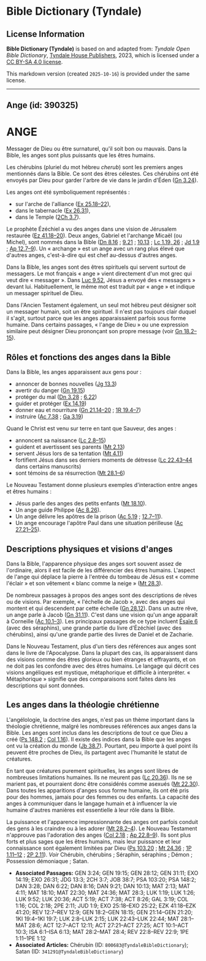 # Bible Dictionary (Tyndale)

## License Information

**Bible Dictionary (Tyndale)** is based on and adapted from: _Tyndale Open Bible Dictionary_, [Tyndale House Publishers](https://tyndaleopenresources.com/), 2023, which is licensed under a [CC BY-SA 4.0 license](https://creativecommons.org/licenses/by-sa/4.0/legalcode.en).

This markdown version (created `2025-10-16`) is provided under the same license.



--------------------------------

## Ange (id: 390325)

ANGE
====

Messager de Dieu ou être surnaturel, qu'il soit bon ou mauvais. Dans la Bible, les anges sont plus puissants que les êtres humains.

Les chérubins (pluriel du mot hébreu *cherub*) sont les premiers anges mentionnés dans la Bible. Ce sont des êtres célestes. Ces chérubins ont été envoyés par Dieu pour garder l'arbre de vie dans le jardin d'Éden ([Gn 3\.24](https://ref.ly/Gen3:24)).

Les anges ont été symboliquement représentés :

* sur l'arche de l'alliance ([Ex 25\.18–22](https://ref.ly/Exod25:18-Exod25:22)),
* dans le tabernacle ([Ex 26\.31](https://ref.ly/Exod26:31)),
* dans le Temple ([2Ch 3\.7](https://ref.ly/2Chr3:7)).

Le prophète Ézéchiel a vu des anges dans une vision de Jérusalem restaurée ([Ez 41\.18–20](https://ref.ly/Ezek41:18-Ezek41:20)). Deux anges, Gabriel et l'archange Micaël (ou Michel), sont nommés dans la Bible ([Dn 8\.16](https://ref.ly/Dan8:16) ; [9\.21](https://ref.ly/Dan9:21) ; [10\.13](https://ref.ly/Dan10:13) ; [Lc 1\.19, 26](https://ref.ly/Luke1:19,Luke1:26) ; [Jd 1\.9](https://ref.ly/Jude1:9) ; [Ap 12\.7–9](https://ref.ly/Rev12:7-Rev12:9)). Un « archange » est un ange avec un rang plus élevé que d'autres anges, c'est\-à\-dire qui est chef au\-dessus d'autres anges.

Dans la Bible, les anges sont des êtres spirituels qui servent surtout de messagers. Le mot français « ange » vient directement d'un mot grec qui veut dire « messager ». Dans [Luc 9\.52](https://ref.ly/Luke9:52), Jésus a envoyé des « messagers » devant lui. Habituellement, le même mot est traduit par « ange » et indique un messager spirituel de Dieu.

Dans l'Ancien Testament également, un seul mot hébreu peut désigner soit un messager humain, soit un être spirituel. Il n'est pas toujours clair duquel il s'agit, surtout parce que les anges apparaissaient parfois sous forme humaine. Dans certains passages, « l'ange de Dieu » ou une expression similaire peut désigner Dieu prononçant son propre message (voir [Gn 18\.2–15](https://ref.ly/Gen18:2-Gen18:15)).

Rôles et fonctions des anges dans la Bible
------------------------------------------

Dans la Bible, les anges apparaissent aux gens pour :

* annoncer de bonnes nouvelles ([Jg 13\.3](https://ref.ly/Judg13:3))
* avertir du danger ([Gn 19\.15](https://ref.ly/Gen19:15))
* protéger du mal ([Dn 3\.28](https://ref.ly/Dan3:28) ; [6\.22](https://ref.ly/Dan6:22))
* guider et protéger ([Ex 14\.19](https://ref.ly/Exod14:19))
* donner eau et nourriture ([Gn 21\.14–20](https://ref.ly/Gen21:14-Gen21:20) ; [1R 19\.4–7](https://ref.ly/1Kgs19:4-1Kgs19:7))
* instruire ([Ac 7\.38](https://ref.ly/Acts7:38) ; [Ga 3\.19](https://ref.ly/Gal3:19))

Quand le Christ est venu sur terre en tant que Sauveur, des anges :

* annoncent sa naissance ([Lc 2\.8–15](https://ref.ly/Luke2:8-Luke2:15))
* guident et avertissent ses parents ([Mt 2\.13](https://ref.ly/Matt2:13))
* servent Jésus lors de sa tentation ([Mt 4\.11](https://ref.ly/Matt4:11))
* fortifient Jésus dans ses derniers moments de détresse ([Lc 22\.43–44](https://ref.ly/Luke22:43-Luke22:44) dans certains manuscrits)
* sont témoins de sa résurrection ([Mt 28\.1–6](https://ref.ly/Matt28:1-Matt28:6))

Le Nouveau Testament donne plusieurs exemples d'interaction entre anges et êtres humains :

* Jésus parle des anges des petits enfants ([Mt 18\.10](https://ref.ly/Matt18:10)).
* Un ange guide Philippe ([Ac 8\.26](https://ref.ly/Acts8:26)).
* Un ange délivre les apôtres de la prison ([Ac 5\.19](https://ref.ly/Acts5:19) ; [12\.7–11](https://ref.ly/Acts12:7-Acts12:11)).
* Un ange encourage l'apôtre Paul dans une situation périlleuse ([Ac 27\.21–25](https://ref.ly/Acts27:21-Acts27:25)).

Descriptions physiques et visions d'anges
-----------------------------------------

Dans la Bible, l'apparence physique des anges sort souvent assez de l'ordinaire, alors il est facile de les différencier des êtres humains. L'aspect de l'ange qui déplace la pierre à l'entrée du tombeau de Jésus est « comme l'éclair » et son vêtement « blanc comme la neige » ([Mt 28\.3](https://ref.ly/Matt28:3)).

De nombreux passages à propos des anges sont des descriptions de rêves ou de visions. Par exemple, « l'échelle de Jacob », avec des anges qui montent et qui descendent par cette échelle ([Gn 28\.12](https://ref.ly/Gen28:12)). Dans un autre rêve, un ange parle à Jacob ([Gn 31\.11](https://ref.ly/Gen31:11)). C'est dans une vision qu'un ange apparaît à Corneille ([Ac 10\.1–3](https://ref.ly/Acts10:1-Acts10:3)). Les principaux passages de ce type incluent [Ésaïe 6](https://ref.ly/Isa6:1-Isa6:13) (avec des séraphins), une grande partie du livre d'Ézéchiel (avec des chérubins), ainsi qu'une grande partie des livres de Daniel et de Zacharie.

Dans le Nouveau Testament, plus d'un tiers des références aux anges sont dans le livre de l'Apocalypse. Dans la plupart des cas, ils apparaissent dans des visions comme des êtres glorieux ou bien étranges et effrayants, et on ne doit pas les confondre avec des êtres humains. Le langage qui décrit ces visions angéliques est mystique, métaphorique et difficile à interpréter. « Métaphorique » signifie que des comparaisons sont faites dans les descriptions qui sont données.

Les anges dans la théologie chrétienne
--------------------------------------

L'angélologie, la doctrine des anges, n'est pas un thème important dans la théologie chrétienne, malgré les nombreuses références aux anges dans la Bible. Les anges sont inclus dans les descriptions de tout ce que Dieu a créé ([Ps 148\.2](https://ref.ly/Ps148:2) ; [Col 1\.16](https://ref.ly/Col1:16)). Il existe des indices dans la Bible que les anges ont vu la création du monde ([Jb 38\.7](https://ref.ly/Job38:7)). Pourtant, peu importe à quel point ils peuvent être proches de Dieu, ils partagent avec l'humanité le statut de créatures.

En tant que créatures purement spirituelles, les anges sont libres de nombreuses limitations humaines. Ils ne meurent pas ([Lc 20\.36](https://ref.ly/Luke20:36)). Ils ne se marient pas, et pourraient donc être considérés comme asexués ([Mt 22\.30](https://ref.ly/Matt22:30)). Dans toutes les apparitions d'anges sous forme humaine, ils ont été pris pour des hommes, jamais pour des femmes ou des enfants. La capacité des anges à communiquer dans le langage humain et à influencer la vie humaine d'autres manières est essentielle à leur rôle dans la Bible.

La puissance et l'apparence impressionnante des anges ont parfois conduit des gens à les craindre ou à les adorer ([Mt 28\.2–4](https://ref.ly/Matt28:2-Matt28:4)). Le Nouveau Testament n'approuve pas l'adoration des anges ([Col 2\.18](https://ref.ly/Col2:18) ; [Ap 22\.8–9](https://ref.ly/Rev22:8-Rev22:9)). Ils sont plus forts et plus sages que les êtres humains, mais leur puissance et leur connaissance sont également limitées par Dieu ([Ps 103\.20](https://ref.ly/Ps103:20) ; [Mt 24\.36](https://ref.ly/Matt24:36) ; [1P 1\.11–12](https://ref.ly/1Pet1:11-1Pet1:12) ; [2P 2\.11](https://ref.ly/2Pet2:11)). *Voir* Chérubin, chérubins ; Séraphin, séraphins ; Démon ; Possession démoniaque ; Satan.

* **Associated Passages:** GEN 3:24; GEN 19:15; GEN 28:12; GEN 31:11; EXO 14:19; EXO 26:31; JDG 13:3; 2CH 3:7; JOB 38:7; PSA 103:20; PSA 148:2; DAN 3:28; DAN 6:22; DAN 8:16; DAN 9:21; DAN 10:13; MAT 2:13; MAT 4:11; MAT 18:10; MAT 22:30; MAT 24:36; MAT 28:3; LUK 1:19; LUK 1:26; LUK 9:52; LUK 20:36; ACT 5:19; ACT 7:38; ACT 8:26; GAL 3:19; COL 1:16; COL 2:18; 2PE 2:11; JUD 1:9; EXO 25:18–EXO 25:22; EZK 41:18–EZK 41:20; REV 12:7–REV 12:9; GEN 18:2–GEN 18:15; GEN 21:14–GEN 21:20; 1KI 19:4–1KI 19:7; LUK 2:8–LUK 2:15; LUK 22:43–LUK 22:44; MAT 28:1–MAT 28:6; ACT 12:7–ACT 12:11; ACT 27:21–ACT 27:25; ACT 10:1–ACT 10:3; ISA 6:1–ISA 6:13; MAT 28:2–MAT 28:4; REV 22:8–REV 22:9; 1PE 1:11–1PE 1:12
* **Associated Articles:** Chérubin (ID: `800683@TyndaleBibleDictionary`); Satan (ID: `341291@TyndaleBibleDictionary`)


